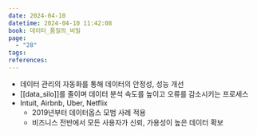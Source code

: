 ```yaml
---
date: 2024-04-10
datetime: 2024-04-10 11:42:08
book: 데이터_품질의_비밀
page:
  - "28"
tags: 
references:
---
```

- 데이터 관리의 자동화를 통해 데이터의 안정성, 성능 개선
- [[data_silo]]를 줄이며 데이터 분석 속도를 높이고 오류를 감소시키는 프로세스
- Intuit, Airbnb, Uber, Netflix
	- 2019년부터 데이터옵스 모범 사례 적용
	- 비즈니스 전반에서 모든 사용자가 신뢰, 가용성이 높은 데이터 확보